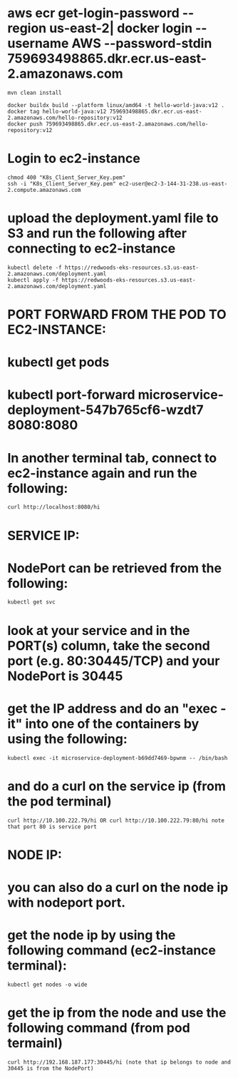 
# aws ecr get-login-password --region us-east-2| docker login --username AWS --password-stdin 759693498865.dkr.ecr.us-east-2.amazonaws.com
```
mvn clean install

docker buildx build --platform linux/amd64 -t hello-world-java:v12 .
docker tag hello-world-java:v12 759693498865.dkr.ecr.us-east-2.amazonaws.com/hello-repository:v12
docker push 759693498865.dkr.ecr.us-east-2.amazonaws.com/hello-repository:v12
```

# Login to ec2-instance
```
chmod 400 "K8s_Client_Server_Key.pem"
ssh -i "K8s_Client_Server_Key.pem" ec2-user@ec2-3-144-31-238.us-east-2.compute.amazonaws.com
```

# upload the deployment.yaml file to S3 and run the following after connecting to ec2-instance
```
kubectl delete -f https://redwoods-eks-resources.s3.us-east-2.amazonaws.com/deployment.yaml
kubectl apply -f https://redwoods-eks-resources.s3.us-east-2.amazonaws.com/deployment.yaml
```

# PORT FORWARD FROM THE POD TO EC2-INSTANCE:
# kubectl get pods
# kubectl port-forward microservice-deployment-547b765cf6-wzdt7 8080:8080
# In another terminal tab, connect to ec2-instance again and run the following:
```
curl http://localhost:8080/hi
```

# SERVICE IP:
# NodePort can be retrieved from the following:
```
kubectl get svc
```
# look at your service and in the PORT(s) column, take the second port (e.g. 80:30445/TCP) and your NodePort is 30445
# get the IP address and do an "exec -it" into one of the containers by using the following:
```
kubectl exec -it microservice-deployment-b69dd7469-bpwnm -- /bin/bash
```
# and do a curl on the service ip (from the pod terminal)
```
curl http://10.100.222.79/hi OR curl http://10.100.222.79:80/hi note that port 80 is service port
```

# NODE IP:
# you can also do a curl on the node ip with nodeport port.
# get the node ip by using the following command (ec2-instance terminal):
```
kubectl get nodes -o wide
```
# get the ip from the node and use the following command (from pod termainl)
```
curl http://192.168.187.177:30445/hi (note that ip belongs to node and 30445 is from the NodePort)
```
